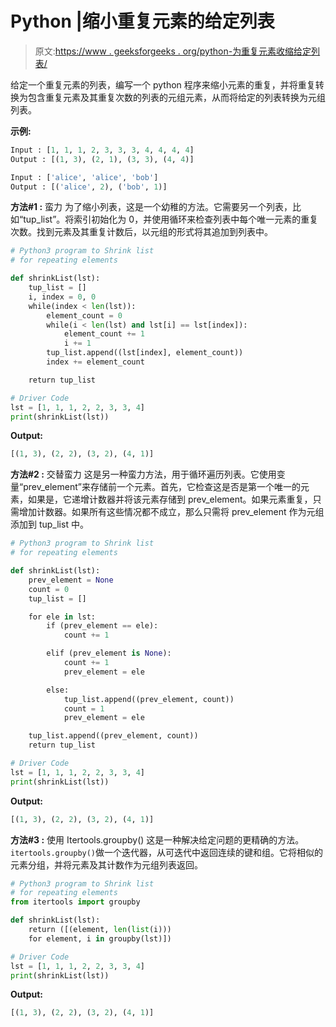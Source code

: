# Python |缩小重复元素的给定列表

> 原文:[https://www . geeksforgeeks . org/python-为重复元素收缩给定列表/](https://www.geeksforgeeks.org/python-shrink-given-list-for-repeating-elements/)

给定一个重复元素的列表，编写一个 python 程序来缩小元素的重复，并将重复转换为包含重复元素及其重复次数的列表的元组元素，从而将给定的列表转换为元组列表。

**示例:**

```py
Input : [1, 1, 1, 2, 3, 3, 3, 4, 4, 4, 4]
Output : [(1, 3), (2, 1), (3, 3), (4, 4)]

Input : ['alice', 'alice', 'bob']
Output : [('alice', 2), ('bob', 1)]

```

**方法#1 :** 蛮力
为了缩小列表，这是一个幼稚的方法。它需要另一个列表，比如“tup_list”。将索引初始化为 0，并使用循环来检查列表中每个唯一元素的重复次数。找到元素及其重复计数后，以元组的形式将其追加到列表中。

```py
# Python3 program to Shrink list 
# for repeating elements

def shrinkList(lst):
    tup_list = []
    i, index = 0, 0
    while(index < len(lst)):
        element_count = 0
        while(i < len(lst) and lst[i] == lst[index]):
            element_count += 1
            i += 1
        tup_list.append((lst[index], element_count))
        index += element_count

    return tup_list

# Driver Code
lst = [1, 1, 1, 2, 2, 3, 3, 4]
print(shrinkList(lst))
```

**Output:**

```py
[(1, 3), (2, 2), (3, 2), (4, 1)]

```

**方法#2 :** 交替蛮力
这是另一种蛮力方法，用于循环遍历列表。它使用变量“prev_element”来存储前一个元素。首先，它检查这是否是第一个唯一的元素，如果是，它递增计数器并将该元素存储到 prev_element。如果元素重复，只需增加计数器。如果所有这些情况都不成立，那么只需将 prev_element 作为元组添加到 tup_list 中。

```py
# Python3 program to Shrink list 
# for repeating elements

def shrinkList(lst):
    prev_element = None
    count = 0
    tup_list = []

    for ele in lst:
        if (prev_element == ele): 
            count += 1

        elif (prev_element is None):
            count += 1
            prev_element = ele

        else:
            tup_list.append((prev_element, count))
            count = 1
            prev_element = ele

    tup_list.append((prev_element, count))
    return tup_list

# Driver Code
lst = [1, 1, 1, 2, 2, 3, 3, 4]
print(shrinkList(lst))
```

**Output:**

```py
[(1, 3), (2, 2), (3, 2), (4, 1)]

```

**方法#3 :** 使用 Itertools.groupby()
这是一种解决给定问题的更精确的方法。`itertools.groupby()`做一个迭代器，从可迭代中返回连续的键和组。它将相似的元素分组，并将元素及其计数作为元组列表返回。

```py
# Python3 program to Shrink list 
# for repeating elements
from itertools import groupby

def shrinkList(lst):
    return ([(element, len(list(i)))
    for element, i in groupby(lst)])

# Driver Code
lst = [1, 1, 1, 2, 2, 3, 3, 4]
print(shrinkList(lst))
```

**Output:**

```py
[(1, 3), (2, 2), (3, 2), (4, 1)]

```